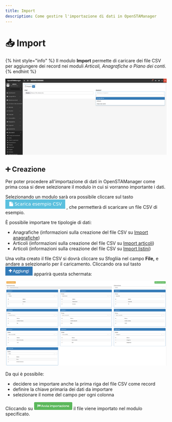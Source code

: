 ```yaml
---
title: Import
description: Come gestire l'importazione di dati in OpenSTAManager
---
```


# 📥 Import

{% hint style="info" %}
Il modulo **Import** permette di caricare dei file CSV per aggiungere dei record nei moduli _Articoli, Anagrafiche o Piano dei conti._
{% endhint %}

![](<../../.gitbook/assets/image (67) (1).png>)

## ➕ Creazione

Per poter procedere all'importazione di dati in OpenSTAManager come prima cosa si deve selezionare il modulo in cui si vorranno importante i dati.

Selezionando un modulo sarà ora possibile cliccare sul tasto <img src="../../.gitbook/assets/imp (1).png" alt="" data-size="line"> , che permetterà di scaricare un file CSV di esempio.

È possibile importare tre tipologie di dati:

* Anagrafiche (informazioni sulla creazione del file CSV su [Import anagrafiche](../anagrafiche/import-anagrafiche.md))
* Articoli (informazioni sulla creazione del file CSV su [Import articoli](../../esempi/import-articoli.md))
* Articoli (informazioni sulla creazione del file CSV su [Import listini](../magazzino/listini/import-listini.md))

Una volta creato il file CSV si dovrà cliccare su Sfogliia nel campo **File,** e andare a selezionarlo per il caricamento. Cliccando ora sul tasto ![](../../.gitbook/assets/+aggiungi.PNG) apparirà questa schermata:

![Screenshot creazione import](../../.gitbook/assets/CampiImport.PNG)

Da qui è possibile:

* decidere se importare anche la prima riga del file CSV come record
* definire la chiave primaria dei dati da importare
* selezionare il nome del campo per ogni colonna

Cliccando su ![](../../.gitbook/assets/AvviaImportazione.PNG) il file viene importato nel modulo specificato.
